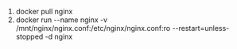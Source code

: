 1. docker pull nginx
2. docker run --name nginx -v /mnt/nginx/nginx.conf:/etc/nginx/nginx.conf:ro --restart=unless-stopped -d nginx